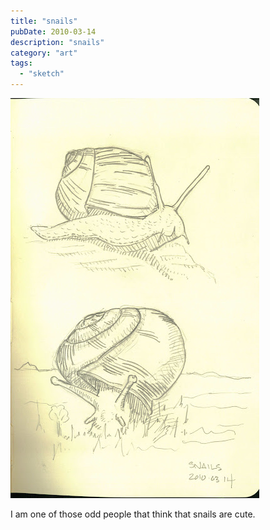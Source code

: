 ```yaml
---
title: "snails"
pubDate: 2010-03-14
description: "snails"
category: "art"
tags:
  - "sketch"
---
```


![](snails.jpg)

I am one of those odd people that think that snails are cute.
